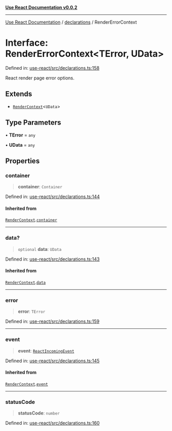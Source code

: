 [**Use React Documentation v0.0.2**](../../README.md)

***

[Use React Documentation](../../modules.md) / [declarations](../README.md) / RenderErrorContext

# Interface: RenderErrorContext\<TError, UData\>

Defined in: [use-react/src/declarations.ts:158](https://github.com/stonemjs/use-react/blob/50c96852bd65a75b7f2a00786393fb0c90af6da8/src/declarations.ts#L158)

React render page error options.

## Extends

- [`RenderContext`](RenderContext.md)\<`UData`\>

## Type Parameters

• **TError** = `any`

• **UData** = `any`

## Properties

### container

> **container**: `Container`

Defined in: [use-react/src/declarations.ts:144](https://github.com/stonemjs/use-react/blob/50c96852bd65a75b7f2a00786393fb0c90af6da8/src/declarations.ts#L144)

#### Inherited from

[`RenderContext`](RenderContext.md).[`container`](RenderContext.md#container)

***

### data?

> `optional` **data**: `UData`

Defined in: [use-react/src/declarations.ts:143](https://github.com/stonemjs/use-react/blob/50c96852bd65a75b7f2a00786393fb0c90af6da8/src/declarations.ts#L143)

#### Inherited from

[`RenderContext`](RenderContext.md).[`data`](RenderContext.md#data)

***

### error

> **error**: `TError`

Defined in: [use-react/src/declarations.ts:159](https://github.com/stonemjs/use-react/blob/50c96852bd65a75b7f2a00786393fb0c90af6da8/src/declarations.ts#L159)

***

### event

> **event**: [`ReactIncomingEvent`](../type-aliases/ReactIncomingEvent.md)

Defined in: [use-react/src/declarations.ts:145](https://github.com/stonemjs/use-react/blob/50c96852bd65a75b7f2a00786393fb0c90af6da8/src/declarations.ts#L145)

#### Inherited from

[`RenderContext`](RenderContext.md).[`event`](RenderContext.md#event)

***

### statusCode

> **statusCode**: `number`

Defined in: [use-react/src/declarations.ts:160](https://github.com/stonemjs/use-react/blob/50c96852bd65a75b7f2a00786393fb0c90af6da8/src/declarations.ts#L160)
